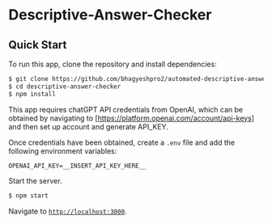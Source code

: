 # Descriptive-Answer-Checker
## Quick Start

To run this app, clone the repository and install dependencies:

```bash
$ git clone https://github.com/bhagyeshpro2/automated-descriptive-answer-checker.git
$ cd descriptive-answer-checker
$ npm install
```
This app requires chatGPT API credentials from OpenAI, which can be obtained by
navigating to [https://platform.openai.com/account/api-keys] and then set up account
and generate API_KEY.

Once credentials have been obtained, create a `.env` file and add the following
environment variables:

```
OPENAI_API_KEY=__INSERT_API_KEY_HERE__
```

Start the server.

```bash
$ npm start
```

Navigate to [`http://localhost:3000`](http://localhost:3000).
